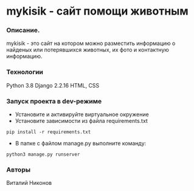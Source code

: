 # mykisik - сайт помощи животным
### Описание.
mykisik - это сайт на котором можно разместить информацию о найденых или потерявшихся животных, их фото и контактную информацию.
### Технологии
Python 3.8
Django 2.2.16
HTML, CSS
### Запуск проекта в dev-режиме
- Установите и активируйте виртуальное окружение
- Установите зависимости из файла requirements.txt
```
pip install -r requirements.txt
``` 
- В папке с файлом manage.py выполните команду:
```
python3 manage.py runserver
```
### Авторы
Виталий Никонов
